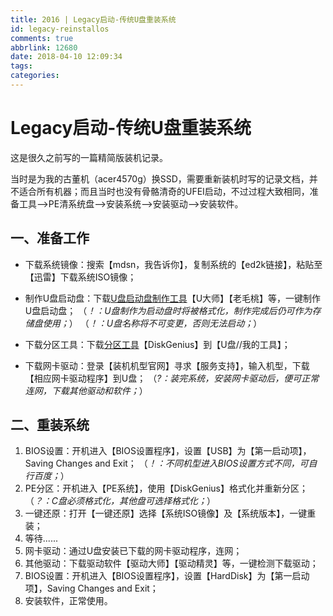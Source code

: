 ```yaml
---
title: 2016 | Legacy启动-传统U盘重装系统
id: legacy-reinstallos
comments: true
abbrlink: 12680
date: 2018-04-10 12:09:34
tags:
categories:
---
```


# Legacy启动-传统U盘重装系统
这是很久之前写的一篇精简版装机记录。

当时是为我的古董机（acer4570g）换SSD，需要重新装机时写的记录文档，并不适合所有机器；而且当时也没有骨骼清奇的UFEI启动，不过过程大致相同，准备工具-->PE清系统盘-->安装系统-->安装驱动-->安装软件。

<!-- more -->

## 一、准备工作
- 下载系统镜像：搜索【mdsn，我告诉你】，复制系统的【ed2k链接】，粘贴至【迅雷】下载系统ISO镜像；

- 制作U盘启动盘：下载<u>U盘启动盘制作工具</u>【U大师】【老毛桃】等，一键制作U盘启动盘；
  （*！：U盘制作为启动盘时将被格式化，制作完成后仍可作为存储盘使用；*）
  （*！：U盘名称将不可变更，否则无法启动；*）
- 下载分区工具：下载<u>分区工具</u>【DiskGenius】到【U盘//我的工具】；
- 下载网卡驱动：登录【装机机型官网】寻求【服务支持】，输入机型，下载【相应网卡驱动程序】到U盘；
  （*?：装完系统，安装网卡驱动后，便可正常连网，下载其他驱动和软件；*）

## 二、重装系统

1. BIOS设置：开机进入【BIOS设置程序】，设置【USB】为【第一启动项】，Saving Changes and Exit；
  （*！：不同机型进入BIOS设置方式不同，可自行百度；*）
2. PE分区：开机进入【PE系统】，使用【DiskGenius】格式化并重新分区；
  （*？：C盘必须格式化，其他盘可选择格式化；*）
3. 一键还原：打开【一键还原】选择【系统ISO镜像】及【系统版本】，一键重装；
4. 等待......
5. 网卡驱动：通过U盘安装已下载的网卡驱动程序，连网；
6. 其他驱动：下载驱动软件【驱动大师】【驱动精灵】等，一键检测下载驱动；
7. BIOS设置：开机进入【BIOS设置程序】，设置【HardDisk】为【第一启动项】，Saving Changes and Exit；
8. 安装软件，正常使用。
